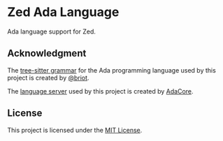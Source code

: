 # Zed Ada Language

Ada language support for Zed.

## Acknowledgment

The [tree-sitter grammar](https://github.com/briot/tree-sitter-ada) for the Ada programming language used by this project is created by [@briot](https://github.com/briot).

The [language server](https://github.com/AdaCore/ada_language_server) used by this project is created by [AdaCore](https://github.com/AdaCore).

## License

This project is licensed under the [MIT License](LICENSE).
